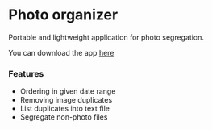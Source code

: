 # Photo organizer

Portable and lightweight application for photo segregation.

You can download the app [here](https://github.com/pklatka/photo-organizer/releases)

### Features
- Ordering in given date range
- Removing image duplicates 
- List duplicates into text file
- Segregate non-photo files


